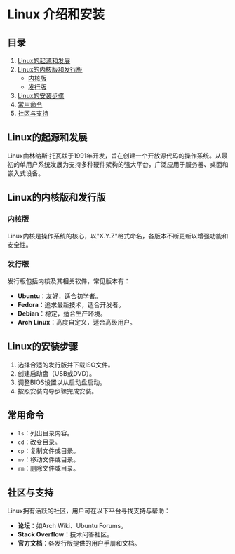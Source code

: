 # Linux 介绍和安装  

## 目录  

1. [Linux的起源和发展](#linux的起源和发展)  
2. [Linux的内核版和发行版](#linux的内核版和发行版)  
   - [内核版](#内核版)  
   - [发行版](#发行版)  
3. [Linux的安装步骤](#linux的安装步骤)  
4. [常用命令](#常用命令)  
5. [社区与支持](#社区与支持)  

## Linux的起源和发展  

Linux由林纳斯·托瓦兹于1991年开发，旨在创建一个开放源代码的操作系统。从最初的单用户系统发展为支持多种硬件架构的强大平台，广泛应用于服务器、桌面和嵌入式设备。  

## Linux的内核版和发行版  

### 内核版  

Linux内核是操作系统的核心，以"X.Y.Z"格式命名，各版本不断更新以增强功能和安全性。  

### 发行版  

发行版包括内核及其相关软件，常见版本有：  

- **Ubuntu**：友好，适合初学者。  
- **Fedora**：追求最新技术，适合开发者。  
- **Debian**：稳定，适合生产环境。  
- **Arch Linux**：高度自定义，适合高级用户。  

## Linux的安装步骤  

1. 选择合适的发行版并下载ISO文件。  
2. 创建启动盘（USB或DVD）。  
3. 调整BIOS设置以从启动盘启动。  
4. 按照安装向导步骤完成安装。  

## 常用命令  

- `ls`：列出目录内容。  
- `cd`：改变目录。  
- `cp`：复制文件或目录。  
- `mv`：移动文件或目录。  
- `rm`：删除文件或目录。  

## 社区与支持  

Linux拥有活跃的社区，用户可在以下平台寻找支持与帮助：  

- **论坛**：如Arch Wiki、Ubuntu Forums。  
- **Stack Overflow**：技术问答社区。  
- **官方文档**：各发行版提供的用户手册和文档。
